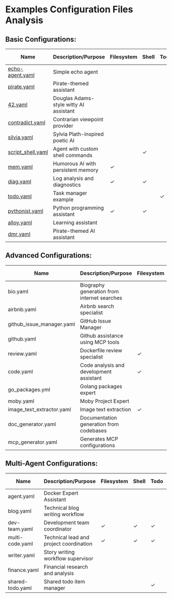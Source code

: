 # Examples Configuration Files Analysis

## **Basic Configurations:**

| Name              | Description/Purpose                                 | Filesystem | Shell | Todo | Think | Memory | MCP Servers | Sub-agents |
|------------------ |-----------------------------------------------------|------------|-------|------|-------|--------|-------------|------------|
| [echo-agent.yaml](echo-agent.yaml)   | Simple echo agent                                   |            |       |      |       |        |             |           |
| [pirate.yaml](pirate.yaml)       | Pirate-themed assistant                             |            |       |      |       |        |             |           |
| [42.yaml](42.yaml)           | Douglas Adams-style witty AI assistant              |            |       |      |       |        |             |           |
| [contradict.yaml](contradict.yaml)   | Contrarian viewpoint provider                       |            |       |      |       |        |             |           |
| [silvia.yaml](silvia.yaml)       | Sylvia Plath-inspired poetic AI                     |            |       |      |       |        |             |           |
| [script_shell.yaml](script_shell.yaml) | Agent with custom shell commands                    |            | ✓     |      |       |        |             |           |
| [mem.yaml](mem.yaml)          | Humorous AI with persistent memory                  | ✓          |       |      |       | ✓      |             |           |
| [diag.yaml](diag.yaml)         | Log analysis and diagnostics                        | ✓          | ✓     |      | ✓     |        |             |           |
| [todo.yaml](todo.yaml)         | Task manager example                                |            |       | ✓    |       |        |             |           |
| [pythonist.yaml](pythonist.yaml)    | Python programming assistant                        | ✓          | ✓     |      |       |        |             |           |
| [alloy.yaml](alloy.yaml)        | Learning assistant                                  |            |       |      |       |        |             |           |
| [dmr.yaml](dmr.yaml)          | Pirate-themed AI assistant                          |            |       |      |       |        |             |           |


## **Advanced Configurations:**

| Name                       | Description/Purpose                          | Filesystem | Shell | Todo | Think | Memory | MCP Servers  | Sub-agents |
|----------------------------|----------------------------------------------|------------|-------|------|-------|--------|--------------|------------|
| bio.yaml                   | Biography generation from internet searches  |            |       |      |       |        | `duckduckgo, fetch` |       |
| airbnb.yaml                | Airbnb search specialist                     |            |       |      |       |        | `@openbnb/mcp-server-airbnb` |   |
| github_issue_manager.yaml  | GitHub Issue Manager                         |            |       |      |       |        | `github-official`          |       |
| github.yaml                | Github assistance using MCP tools            |            |       |      |       |        | `github-official` |    |
| review.yaml                | Dockerfile review specialist                 | ✓          |       |      |       |        |              |       |
| code.yaml                  | Code analysis and development assistant      | ✓          | ✓     | ✓    |       |        |              |       |
| go_packages.yml            | Golang packages expert                       |            |       |      |       |        |              |       |
| moby.yaml                  | Moby Project Expert                          |            |       |      |       |        | `gitmcp.io/moby/moby` |   |
| image_text_extractor.yaml  | Image text extraction                        | ✓          |       |      |       |        |              |       |
| doc_generator.yaml         | Documentation generation from codebases      |            | ✓     |      | ✓     |        |              |       |
| mcp_generator.yaml         | Generates MCP configurations                 |            |       |      |       |        | `docker,duckduckgo-mcp-server` |   |

## **Multi-Agent Configurations:**

| Name              | Description/Purpose                        | Filesystem | Shell | Todo | Think | Memory | MCP Servers  | Sub-agents     |
|-------------------|--------------------------------------------|------------|-------|------|-------|--------|--------------|----------------|
| agent.yaml        | Docker Expert Assistant                    |            |       |      |       |        |              | ✓             |
| blog.yaml         | Technical blog writing workflow            |            |       |      | ✓     |        | `duckduckgo-mcp-server` | ✓   |
| dev-team.yaml     | Development team coordinator               | ✓          | ✓     | ✓    | ✓     | ✓      |              | ✓             |
| multi-code.yaml   | Technical lead and project coordination    | ✓          | ✓     | ✓    | ✓     | ✓      |              | ✓             |
| writer.yaml       | Story writing workflow supervisor          |            |       |      | ✓     |        |              | ✓             |
| finance.yaml      | Financial research and analysis            |            |       |      | ✓     |        | `duckduckgo-mcp-server` | ✓ |
| shared-todo.yaml  | Shared todo item manager                   |            |       | ✓    |       |        |              | ✓             |

